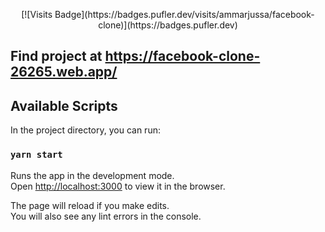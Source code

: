 <p align="center">
 [![Visits Badge](https://badges.pufler.dev/visits/ammarjussa/facebook-clone)](https://badges.pufler.dev)
</p>

## Find project at https://facebook-clone-26265.web.app/


## Available Scripts

In the project directory, you can run:

### `yarn start`

Runs the app in the development mode.<br />
Open [http://localhost:3000](http://localhost:3000) to view it in the browser.

The page will reload if you make edits.<br />
You will also see any lint errors in the console.
